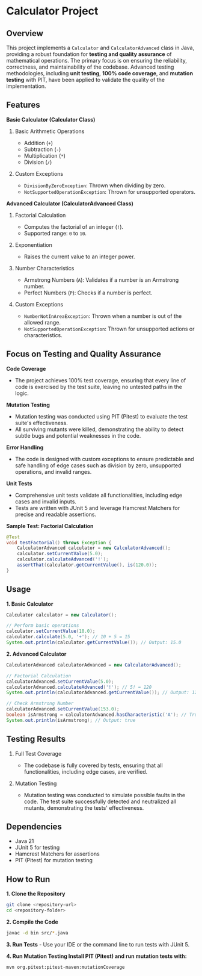 # **Calculator Project**


## **Overview**

This project implements a `Calculator` and `CalculatorAdvanced` class in Java, providing a robust foundation for **testing and quality assurance** of mathematical operations. The primary focus is on ensuring the reliability, correctness, and maintainability of the codebase. Advanced testing methodologies, including **unit testing**, **100% code coverage**, and **mutation testing** with PIT, have been applied to validate the quality of the implementation.


## **Features**

**Basic Calculator (Calculator Class)**
1. Basic Arithmetic Operations
    - Addition (`+`)
    - Subtraction (`-`)
    - Multiplication (`*`)
    - Division (`/`)


2. Custom Exceptions
    - `DivisionByZeroException`: Thrown when dividing by zero.
    - `NotSupportedOperationException`: Thrown for unsupported operators.
   
**Advanced Calculator (CalculatorAdvanced Class)**
1. Factorial Calculation
    - Computes the factorial of an integer (`!`).
    - Supported range: `0` to `10`.
      
2. Exponentiation
    - Raises the current value to an integer power.
      
3. Number Characteristics
    - Armstrong Numbers (`A`): Validates if a number is an Armstrong number.
    - Perfect Numbers (`P`): Checks if a number is perfect.

4. Custom Exceptions
    - `NumberNotInAreaException`: Thrown when a number is out of the allowed range.
    - `NotSupportedOperationException`: Thrown for unsupported actions or characteristics.
  

## **Focus on Testing and Quality Assurance**

**Code Coverage**
  - The project achieves 100% test coverage, ensuring that every line of code is exercised by the test suite, leaving no untested paths in the logic.
    
**Mutation Testing**
  - Mutation testing was conducted using PIT (Pitest) to evaluate the test suite's effectiveness.
  - All surviving mutants were killed, demonstrating the ability to detect subtle bugs and potential weaknesses in the code.
    
**Error Handling**
  - The code is designed with custom exceptions to ensure predictable and safe handling of edge cases such as division by zero, unsupported operations, and invalid ranges.

**Unit Tests**
  - Comprehensive unit tests validate all functionalities, including edge cases and invalid inputs.
  - Tests are written with JUnit 5 and leverage Hamcrest Matchers for precise and readable assertions.

**Sample Test: Factorial Calculation**

```java
@Test
void testFactorial() throws Exception {
    CalculatorAdvanced calculator = new CalculatorAdvanced();
    calculator.setCurrentValue(5.0);
    calculator.calculateAdvanced('!');
    assertThat(calculator.getCurrentValue(), is(120.0));
}
```

## **Usage**

**1. Basic Calculator**

```java
Calculator calculator = new Calculator();

// Perform basic operations
calculator.setCurrentValue(10.0);
calculator.calculate(5.0, '+'); // 10 + 5 = 15
System.out.println(calculator.getCurrentValue()); // Output: 15.0
```

**2. Advanced Calculator**

```java
CalculatorAdvanced calculatorAdvanced = new CalculatorAdvanced();

// Factorial Calculation
calculatorAdvanced.setCurrentValue(5.0);
calculatorAdvanced.calculateAdvanced('!'); // 5! = 120
System.out.println(calculatorAdvanced.getCurrentValue()); // Output: 120.0

// Check Armstrong Number
calculatorAdvanced.setCurrentValue(153.0);
boolean isArmstrong = calculatorAdvanced.hasCharacteristic('A'); // True for 153
System.out.println(isArmstrong); // Output: true
```

## **Testing Results**

1. Full Test Coverage
    - The codebase is fully covered by tests, ensuring that all functionalities, including edge cases, are verified.

2. Mutation Testing
    - Mutation testing was conducted to simulate possible faults in the code. The test suite successfully detected and neutralized all mutants, demonstrating the tests' effectiveness.

## **Dependencies**
  - Java 21
  - JUnit 5 for testing
  - Hamcrest Matchers for assertions
  - PIT (Pitest) for mutation testing
    
## **How to Run**

**1. Clone the Repository**

```bash
git clone <repository-url>
cd <repository-folder>
```

**2. Compile the Code**

```bash
javac -d bin src/*.java
```

**3. Run Tests**
    - Use your IDE or the command line to run tests with JUnit 5.

**4. Run Mutation Testing Install PIT (Pitest) and run mutation tests with:**

```bash
mvn org.pitest:pitest-maven:mutationCoverage
```
